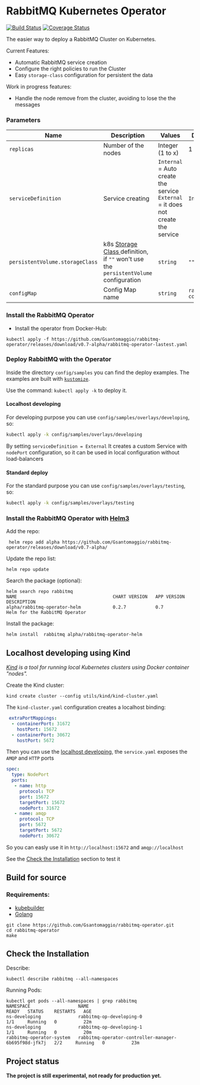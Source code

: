 # RabbitMQ Kubernetes Operator

[![Build Status](https://travis-ci.org/Gsantomaggio/rabbitmq-operator.svg?branch=master)](https://travis-ci.org/Gsantomaggio/rabbitmq-operator) [![Coverage Status](https://coveralls.io/repos/github/Gsantomaggio/rabbitmq-operator/badge.png?branch=master)](https://coveralls.io/github/Gsantomaggio/rabbitmq-operator?branch=master)

The easier way to deploy a RabbitMQ Cluster on Kubernetes.

Current Features:
 * Automatic RabbitMQ service creation 
 * Configure the right policies to  run the Cluster
 * Easy `storage-class` configuration for persistent the data

Work in progress features:
* Handle the node remove from the cluster, avoiding to lose the the messages

### Parameters

|  Name | Description | Values | Default 
| ------------ | ------------ | ------------ | ------------ |
|   `replicas`| Number of the nodes  |  Integer (1 to x)  | 1
|  `serviceDefinition` | Service creating   | `Internal` = Auto create the service `External` = it  does not create the service | `Internal`
|`persistentVolume.storageClass` | k8s [Storage Class ](https://kubernetes.io/docs/concepts/storage/storage-classes/ "Storage Class ")definition,  if `""` won't use the `persistentVolume` configuration | `string` | `""` |
|`configMap`| Config Map name |`string` |`rabbitmq-config` 

### Install the RabbitMQ Operator 

* Install the operator from Docker-Hub:
```
kubectl apply -f https://github.com/Gsantomaggio/rabbitmq-operator/releases/download/v0.7-alpha/rabbitmq-operator-lastest.yaml
```


### Deploy RabbitMQ with the Operator

Inside the directory `config/samples` you can find the deploy examples.
The examples are built with [`kustomize`](https://github.com/kubernetes-sigs/kustomize).

Use the command: `kubectl apply -k`  to deploy it.

#### Localhost developing

For developing purpose you can use `config/samples/overlays/developing`, so:

```bash
kubectl apply -k config/samples/overlays/developing
```
By setting `serviceDefinition = External` It creates a custom Service with `nodePort` configuration, so it can be used in local configuration without load-balancers


#### Standard deploy

For the standard purpose you can use `config/samples/overlays/testing`, so:

```bash
kubectl apply -k config/samples/overlays/testing
```

### Install the RabbitMQ Operator with [Helm3](https://helm.sh/)

Add the repo:
```
 helm repo add alpha https://github.com/Gsantomaggio/rabbitmq-operator/releases/download/v0.7-alpha/
```

Update the repo list:
```
helm repo update
```

Search the package (optional):
```
helm search repo rabbitmq
NAME                                    CHART VERSION   APP VERSION     DESCRIPTION
alpha/rabbitmq-operator-helm            0.2.7           0.7             Helm for the RabbitMQ Operator
```

Install the package:
```
helm install  rabbitmq alpha/rabbitmq-operator-helm
```


## Localhost developing using Kind

_[Kind](https://github.com/kubernetes-sigs/kind) is a tool for running local Kubernetes clusters using Docker container "nodes"._

Create the Kind cluster:
```
kind create cluster --config utils/kind/kind-cluster.yaml
```

The `kind-cluster.yaml` configuration creates a localhost binding:
```yaml
 extraPortMappings:
  - containerPort: 31672
    hostPort: 15672
  - containerPort: 30672
    hostPort: 5672
```

Then you can use the [localhost developing](https://github.com/Gsantomaggio/rabbitmq-operator/blob/master/README.md#localhost-developing), the `service.yaml` exposes the `AMQP` and `HTTP` ports

```yaml
spec:
  type: NodePort
  ports:
   - name: http
     protocol: TCP
     port: 15672
     targetPort: 15672
     nodePort: 31672
   - name: amqp
     protocol: TCP
     port: 5672
     targetPort: 5672
     nodePort: 30672
```

So you can easly use it in `http://localhost:15672` and `amqp://localhost`


See the [Check the Installation](#check-the-installation) section to test it

## Build for source
### Requirements:
 - [kubebuilder]( https://book.kubebuilder.io/quick-start.html#installation)
 - [Golang](https://golang.org/)

```
git clone https://github.com/Gsantomaggio/rabbitmq-operator.git
cd rabbitmq-operator
make
```



## Check the Installation

Describe:
```
kubectl describe rabbitmq --all-namespaces
```

Running Pods:
```
kubectl get pods --all-namespaces | grep rabbitmq
NAMESPACE                  NAME                                                   READY   STATUS    RESTARTS   AGE
ns-developing              rabbitmq-op-developing-0                               1/1     Running   0          22m
ns-developing              rabbitmq-op-developing-1                               1/1     Running   0          20m
rabbitmq-operator-system   rabbitmq-operator-controller-manager-6b695f98d-jfk7j   2/2     Running   0          23m
```


## Project status

**The project is still experimental, not ready for production yet.**
